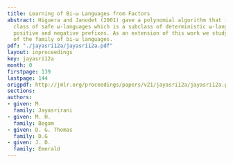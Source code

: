 ```yaml
---
title: Learning of Bi-ω Languages from Factors
abstract: Higuera and Janodet (2001) gave a polynomial algorithm that identifies the
  class of safe ω-languages which is a subclass of deterministic ω-languages from
  positive and negative prefixes. As an extension of this work we study the learning
  of the family of bi-ω languages.
pdf: "./jayasri12a/jayasri12a.pdf"
layout: inproceedings
key: jayasri12a
month: 0
firstpage: 139
lastpage: 144
origpdf: http://jmlr.org/proceedings/papers/v21/jayasri12a/jayasri12a.pdf
sections: 
authors:
- given: M.
  family: Jayasrirani
- given: M. H.
  family: Begam
- given: D. G. Thomas
  family: D.G
- given: J. D.
  family: Emerald
---
```

